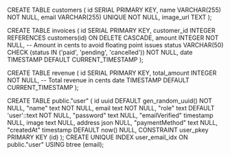 CREATE TABLE customers (
    id SERIAL PRIMARY KEY,
    name VARCHAR(255) NOT NULL,
    email VARCHAR(255) UNIQUE NOT NULL,
    image_url TEXT
);


CREATE TABLE invoices (
    id SERIAL PRIMARY KEY,
    customer_id INTEGER REFERENCES customers(id) ON DELETE CASCADE,
    amount INTEGER NOT NULL,  -- Amount in cents to avoid floating point issues
    status VARCHAR(50) CHECK (status IN ('paid', 'pending', 'cancelled')) NOT NULL,
    date TIMESTAMP DEFAULT CURRENT_TIMESTAMP
);

CREATE TABLE revenue (
    id SERIAL PRIMARY KEY,
    total_amount INTEGER NOT NULL,  -- Total revenue in cents
    date TIMESTAMP DEFAULT CURRENT_TIMESTAMP
);
 

CREATE TABLE public."user" (
	id uuid DEFAULT gen_random_uuid() NOT NULL,
	"name" text NOT NULL,
	email text NOT NULL,
	"role" text DEFAULT 'user'::text NOT NULL,
	"password" text NULL,
	"emailVerified" timestamp NULL,
	image text NULL,
	address json NULL,
	"paymentMethod" text NULL,
	"createdAt" timestamp DEFAULT now() NULL,
	CONSTRAINT user_pkey PRIMARY KEY (id)
);
CREATE UNIQUE INDEX user_email_idx ON public."user" USING btree (email);